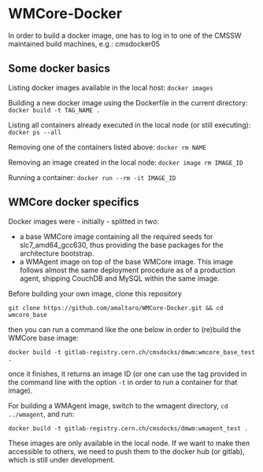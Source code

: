 # WMCore-Docker

In order to build a docker image, one has to log in to one of the CMSSW maintained build machines, e.g.: cmsdocker05

## Some docker basics

Listing docker images available in the local host:
`docker images`

Building a new docker image using the Dockerfile in the current directory:
`docker build -t TAG_NAME .`

Listing all containers already executed in the local node (or still executing):
`docker ps --all`

Removing one of the containers listed above:
`docker rm NAME`

Removing an image created in the local node:
`docker image rm IMAGE_ID`

Running a container:
`docker run --rm -it IMAGE_ID`

## WMCore docker specifics
Docker images were - initially - splitted in two:
* a base WMCore image containing all the required seeds for slc7_amd64_gcc630, thus providing the base packages for the architecture bootstrap.
* a WMAgent image on top of the base WMCore image. This image follows almost the same deployment procedure as of a production agent, shipping CouchDB and MySQL within the same image.

Before building your own image, clone this repository
```
git clone https://github.com/amaltaro/WMCore-Docker.git && cd wmcore_base
```

then you can run a command like the one below in order to (re)build the WMCore base image:
```
docker build -t gitlab-registry.cern.ch/cmsdocks/dmwm:wmcore_base_test .
```

once it finishes, it returns an image ID (or one can use the tag provided in the command line with the option `-t` in order to run a container for that image).

For building a WMAgent image, switch to the wmagent directory, `cd ../wmagent`, and run:
```
docker build -t gitlab-registry.cern.ch/cmsdocks/dmwm:wmagent_test .
```

These images are only available in the local node. If we want to make then accessible to others, we need to push
them to the docker hub (or gitlab), which is still under development.
